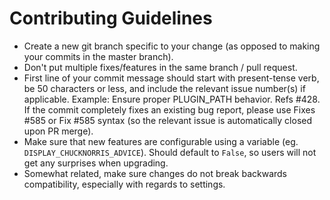 # Contributing Guidelines

- Create a new git branch specific to your change (as opposed to making your commits in the master branch).
- Don't put multiple fixes/features in the same branch / pull request.
- First line of your commit message should start with present-tense verb, be 50 characters or less, and include the
relevant issue number(s) if applicable. Example: Ensure proper PLUGIN_PATH behavior. Refs #428. If the commit completely
fixes an existing bug report, please use Fixes #585 or Fix #585 syntax (so the relevant issue is automatically closed
upon PR merge).
- Make sure that new features are configurable using a variable (eg. `DISPLAY_CHUCKNORRIS_ADVICE`). Should default to
`False`, so users will not get any surprises when upgrading.
- Somewhat related, make sure changes do not break backwards compatibility, especially with regards to settings.
